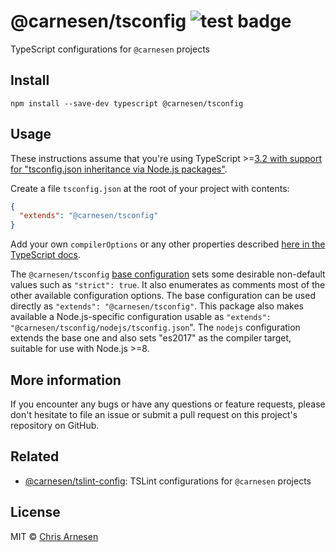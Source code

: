 # @carnesen/tsconfig ![test badge](https://github.com/carnesen/tsconfig/workflows/test/badge.svg)

TypeScript configurations for `@carnesen` projects

## Install

```
npm install --save-dev typescript @carnesen/tsconfig
```

## Usage

These instructions assume that you're using TypeScript >=[3.2 with support for "tsconfig.json inheritance via Node.js packages"](https://www.typescriptlang.org/docs/handbook/release-notes/typescript-3-2.html). 

Create a file `tsconfig.json` at the root of your project with contents:

```json
{
  "extends": "@carnesen/tsconfig"
}
```
Add your own `compilerOptions` or any other properties described [here in the TypeScript docs](https://www.typescriptlang.org/docs/handbook/tsconfig-json.html).

The `@carnesen/tsconfig` [base configuration](tsconfig.json) sets some desirable non-default values such as `"strict": true`. It also enumerates as comments most of the other available configuration options. The base configuration can be used directly as `"extends": "@carnesen/tsconfig"`. This package also makes available a Node.js-specific configuration usable as `"extends": "@carnesen/tsconfig/nodejs/tsconfig.json`". The `nodejs` configuration extends the base one and also sets "es2017" as the compiler target, suitable for use with Node.js >=8.

## More information
If you encounter any bugs or have any questions or feature requests, please don't hesitate to file an issue or submit a pull request on this project's repository on GitHub.

## Related
- [@carnesen/tslint-config](https://github.com/carnesen/tslint-config): TSLint configurations for `@carnesen` projects

## License

MIT © [Chris Arnesen](https://www.carnesen.com)
